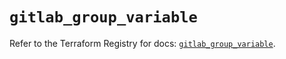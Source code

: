 # `gitlab_group_variable`

Refer to the Terraform Registry for docs: [`gitlab_group_variable`](https://registry.terraform.io/providers/gitlabhq/gitlab/17.7.0/docs/resources/group_variable).
